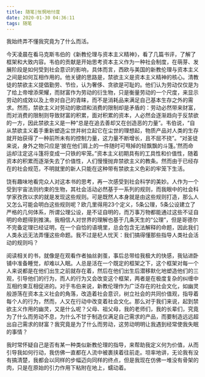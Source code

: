 ```yaml
---
title: 随笔|怅惘地忖度
date: 2020-01-30 04:36:11
tags: 随笔
---
```


我始终弄不懂我究竟为了什么而活。

<!--more-->

今天凌晨在看马克斯韦伯的《新教伦理与资本主义精神》，看了几篇书评，了解了框架和大致内容。韦伯的贡献是开始思考资本主义作为一种社会制度，在萌芽、发展阶段是如何受到社会意识的影响，具体而言，西欧与美国的新教伦理与资本主义之间是如何互相作用的。他关键的思路是，禁欲主义是资本主义精神的核心。清教徒的禁欲主义提倡勤劳、节俭，认为奢侈、贪欲是可耻的。他们认为劳动仅仅是为了给上帝增添荣耀，而财富作为劳动的衍生物，只是衡量劳动的一个尺度，来显示劳动的成效以及上帝对自己的青睐，而不是消耗品来满足自己基本生存之外的需求。然而，禁欲主义对劳动的歌颂和消费的限制却是矛盾的：劳动必然带来财富，而对消费的限制则导致财富的积累，面对积累的资本，人必然会逐渐趋向于反禁欲的一方，因此禁欲主义是一种“总是在追去善却又在创造恶的力量”。韦伯说，“自从禁欲主义着手重新塑造尘世并树立起它在尘世的理想起，物质产品对人类的生存就开始获得了一种前所未有的控制力量，这力量不断增长，且不屈不挠”。“对圣徒来说，身外之物只应是‘披在他们肩上的一件随时可甩掉的轻飘飘的斗篷。’然而命运却注定这斗篷将变成一只铁的牢笼。”资本主义初期具有的工具性和价值性，随着资本的积累而逐渐失去了价值性，人们慢慢抛弃禁欲主义的教条。然而由于已经存在的社会规范，不明就里的新人只能在这种带有禁欲主义色彩的牢笼下生活。

饶有趣味地看完众人对这本书的思考，再一次感受到社会科学的美妙。人作为一个受到宇宙法则约束的生物，其社会活动必然基于一系列的规则，而我眼中的社会科学家孜孜以求的就是发现这些规则。可是既然人本身就是由这些规则打造，那么人又怎么可能会明白这些规则呢？欧几里得用23个定义，5条公理，5条公设建立了严格的几何体系，所谓公理公设，是不证自明的，而万事万物都能通过这些不证自明的命题得到推演。我相信人对世界的理解也基于几条天生的“公理”，但是哥德尔不完备定理已经证明，在一个自恰的语境里，总会包含无法解释的命题，因此我们人类永远无法弄懂这些命题。我不过是杞人忧天：我们搞得懂那些指导人类社会活动的规则吗？

阅读相关的书，就像是在观看作者抽丝剥茧，事后总带给我极大的快感，我钻进卧铺中准备睡觉，却难以入眠。人总是活在一个既定的框架之下，这个框架对每一个人来说都是在他们出生之前就存在着，然后在他们出生后潜移默化地塑造他们的三观，引导他们的行为，而人的行为又会改变这个框架，两者是在极度复杂的纠缠中互相约束互相促进的。对于韦伯来说，新教伦理作为广泛存在的社会文化，如幽灵般游荡在资本主义社会的角落，改造着社会意识，树立社会的共同价值观，指导着每个人的行为，然而，人又在行动中改变着社会文化。那么对于我们来说，起到禁欲主义作用的幽灵，又是什么呢？父母、祖父母，我的老师们，我的长辈们，究竟为了什么而劳动不息，为什么不甘于制造仅满足自己需求的产品，而要制造远远超出自己需求的财富？我究竟是为了什么而劳动，这劳动明明让我遇到经常使我失眠的事情？

我时常怀疑自己是否有某一种类似新教伦理的指导，来帮助我定义何为价值，从而引导我如何行动，我仿佛一直都在人流中被裹挟着往前走。坦率地讲，无论我有没有搞清楚，我都会以同样的步幅迈向同样的终点，但是我现在仿佛一堆没有骨架的肉，只是在原始的引力作用下粘附在地上，蠕动着。
